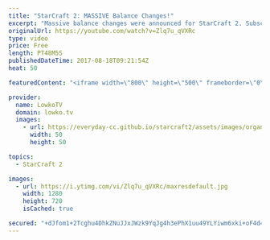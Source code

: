 ```yaml
---
title: "StarCraft 2: MASSIVE Balance Changes!"
excerpt: "Massive balance changes were announced for StarCraft 2. Subscribe for more videos: http://lowko.tv/youtube Patch notes: https://goo.gl/64DKjp  In order to keep the game fresh, massive balance changes have been announced for StarCraft 2. In this video I read out all of the patch notes where the latest"
originalUrl: https://youtube.com/watch?v=Zlq7u_qVXRc
type: video
price: Free
length: PT48M5S
publishedDateTime: 2017-08-18T09:21:54Z
heat: 50

featuredContent: "<iframe width=\"800\" height=\"500\" frameborder=\"0\" src=\"https://www.youtube.com/embed/Zlq7u_qVXRc\" allow=\"accelerometer; autoplay; encrypted-media; gyroscope; picture-in-picture\" allowfullscreen></iframe>"

provider:
  name: LowkoTV
  domain: lowko.tv
  images:
    - url: https://everyday-cc.github.io/starcraft2/assets/images/organizations/lowko.tv-50x50.jpg
      width: 50
      height: 50

topics:
  - StarCraft 2

images:
  - url: https://i.ytimg.com/vi/Zlq7u_qVXRc/maxresdefault.jpg
    width: 1280
    height: 720
    isCached: true

secured: "+dJfom1+2Tcghu4DhkZNuJJxJWzk9YqJg4h3ePhX1uu49YLYiwm6xki+oF4d4ZrLuYekYHDN15xA2F59QT7jvCggjR8YhtuEXl8zBJYQawMs4b84GsxePSAJ/7O4hs1ONx8SUAnXEp1bk11+A0y11qbU8bgJ77q2AiYm1DdSSMjFLKNwEBw56pFAQ/425iS/RR+ObG0u+ChE/ETQs2YC/WhtDvLUIvarnkYr6uh4/xf9j8wMhcsaRudJaUvKY/8K8YkSWa4qL90fSfumnbEnOatBScVXRNQIV6jxtgxOVXxFvmTtVHbueMeeRVjiBYC2pup4FFq3lNII/8GjYNXLKLMdf+dIH/cXSPfc0cOkJpnrt+SWuVai/dwmgALETdr22wsOYnrjnnHB2+LDfUlr4Ei8Ed2R/oy5RyKBBP2rlsvt9stzUf57Wa8yIqXTqvRi;rERUgnKYp7i+ebsv0l3EMQ=="
---
```


